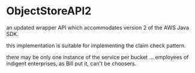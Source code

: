 # ObjectStoreAPI2

an updated wrapper API which accommodates version 2 of the AWS Java SDK.

this implementation is suitable for implementing the claim check pattern.

there may be only one instance of the service per bucket ... employees of indigent enterprises, as Bill put it, can't be choosers.
